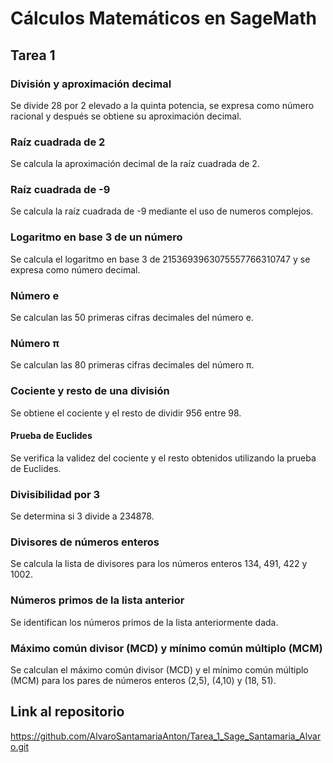 # Cálculos Matemáticos en SageMath
## Tarea 1
### División y aproximación decimal
Se divide 28 por 2 elevado a la quinta potencia, se expresa como número racional y después se obtiene su aproximación decimal.
### Raíz cuadrada de 2
Se calcula la aproximación decimal de la raíz cuadrada de 2.
### Raíz cuadrada de -9
Se calcula la raíz cuadrada de -9 mediante el uso de numeros complejos.
### Logaritmo en base 3 de un número
Se calcula el logaritmo en base 3 de 2153693963075557766310747 y se expresa como número decimal.
### Número e
Se calculan las 50 primeras cifras decimales del número e.
### Número π
Se calculan las 80 primeras cifras decimales del número π.
### Cociente y resto de una división
Se obtiene el cociente y el resto de dividir 956 entre 98.
#### Prueba de Euclides
Se verifica la validez del cociente y el resto obtenidos utilizando la prueba de Euclides.
### Divisibilidad por 3
Se determina si 3 divide a 234878.
### Divisores de números enteros
Se calcula la lista de divisores para los números enteros 134, 491, 422 y 1002.
### Números primos de la lista anterior
Se identifican los números primos de la lista anteriormente dada.
### Máximo común divisor (MCD) y mínimo común múltiplo (MCM)
Se calculan el máximo común divisor (MCD) y el mínimo común múltiplo (MCM) para los pares de números enteros (2,5), (4,10) y (18, 51).
## Link al repositorio
https://github.com/AlvaroSantamariaAnton/Tarea_1_Sage_Santamaria_Alvaro.git